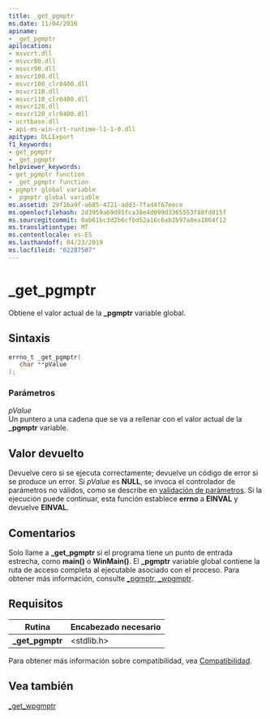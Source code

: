 ```yaml
---
title: _get_pgmptr
ms.date: 11/04/2016
apiname:
- _get_pgmptr
apilocation:
- msvcrt.dll
- msvcr80.dll
- msvcr90.dll
- msvcr100.dll
- msvcr100_clr0400.dll
- msvcr110.dll
- msvcr110_clr0400.dll
- msvcr120.dll
- msvcr120_clr0400.dll
- ucrtbase.dll
- api-ms-win-crt-runtime-l1-1-0.dll
apitype: DLLExport
f1_keywords:
- get_pgmptr
- _get_pgmptr
helpviewer_keywords:
- get_pgmptr function
- _get_pgmptr function
- pgmptr global variable
- _pgmptr global variable
ms.assetid: 29f16a9f-a685-4721-add3-7fad4f67eece
ms.openlocfilehash: 2d3959a69d85fca38e4d099d3365553f88fd015f
ms.sourcegitcommit: 0ab61bc3d2b6cfbd52a16c6ab2b97a8ea1864f12
ms.translationtype: MT
ms.contentlocale: es-ES
ms.lasthandoff: 04/23/2019
ms.locfileid: "62287507"
---
```

# <a name="getpgmptr"></a>_get_pgmptr

Obtiene el valor actual de la **_pgmptr** variable global.

## <a name="syntax"></a>Sintaxis

```C
errno_t _get_pgmptr(
   char **pValue
);
```

### <a name="parameters"></a>Parámetros

*pValue*<br/>
Un puntero a una cadena que se va a rellenar con el valor actual de la **_pgmptr** variable.

## <a name="return-value"></a>Valor devuelto

Devuelve cero si se ejecuta correctamente; devuelve un código de error si se produce un error. Si *pValue* es **NULL**, se invoca el controlador de parámetros no válidos, como se describe en [validación de parámetros](../../c-runtime-library/parameter-validation.md). Si la ejecución puede continuar, esta función establece **errno** a **EINVAL** y devuelve **EINVAL**.

## <a name="remarks"></a>Comentarios

Solo llame a **_get_pgmptr** si el programa tiene un punto de entrada estrecha, como **main()** o **WinMain()**. El **_pgmptr** variable global contiene la ruta de acceso completa al ejecutable asociado con el proceso. Para obtener más información, consulte [_pgmptr, _wpgmptr](../../c-runtime-library/pgmptr-wpgmptr.md).

## <a name="requirements"></a>Requisitos

|Rutina|Encabezado necesario|
|-------------|---------------------|
|**_get_pgmptr**|\<stdlib.h>|

Para obtener más información sobre compatibilidad, vea [Compatibilidad](../../c-runtime-library/compatibility.md).

## <a name="see-also"></a>Vea también

[_get_wpgmptr](get-wpgmptr.md)<br/>
